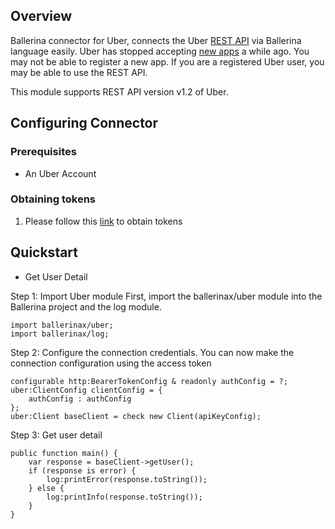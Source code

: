 ## Overview
Ballerina connector for Uber, connects the Uber [REST API](https://developer.uber.com/docs/riders/references/api) via Ballerina language easily.  Uber has stopped accepting [new apps](https://developer.uber.com/docs/riders/guides/scopes) a while ago. You may not be able to register a new app. If you are a registered Uber user, you may be able to use the REST API.

This module supports REST API version v1.2 of Uber.
 
## Configuring Connector

### Prerequisites
- An Uber Account

### Obtaining tokens

1. Please follow this [link](https://developer.uber.com/docs/riders/references/api) to obtain tokens

 
## Quickstart

* Get User Detail

Step 1: Import Uber module
First, import the ballerinax/uber module into the Ballerina project and the log module.
```ballerina
import ballerinax/uber;
import ballerinax/log;
```
Step 2: Configure the connection credentials.
You can now make the connection configuration using the access token
```ballerina
configurable http:BearerTokenConfig & readonly authConfig = ?;
uber:ClientConfig clientConfig = {
    authConfig : authConfig
};
uber:Client baseClient = check new Client(apiKeyConfig);
```
Step 3: Get user detail
```ballerina
public function main() {
    var response = baseClient->getUser();
    if (response is error) {
        log:printError(response.toString());
    } else { 
        log:printInfo(response.toString());
    }
}
``` 
